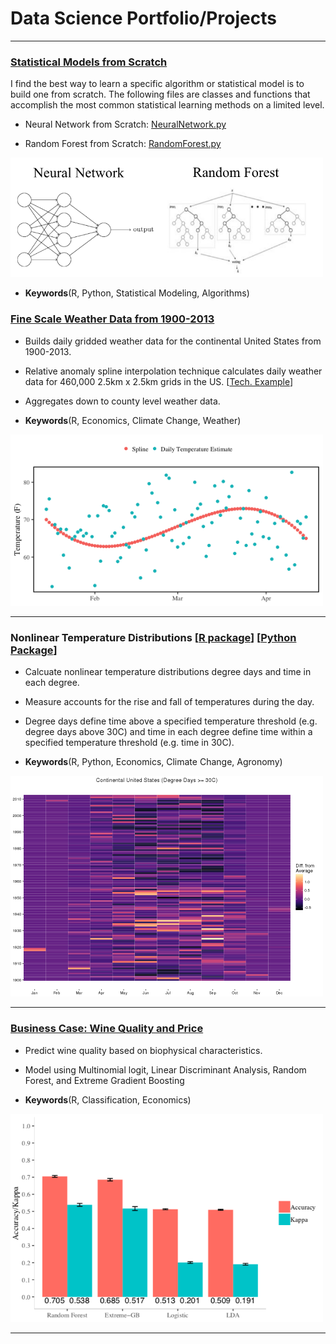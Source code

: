 # Data Science Portfolio/Projects

-------------------
###  [Statistical Models from Scratch](https://github.com/johnwoodill/Data-Science-Portfolio/tree/master/Scratch%20Models)

I find the best way to learn a specific algorithm or statistical model is to build one from scratch. The following files are classes and functions that accomplish the most common statistical learning methods on a limited level.

* Neural Network from Scratch: [NeuralNetwork.py](https://github.com/johnwoodill/Data-Science-Portfolio/blob/master/Scratch%20Models/NeuralNetwork.py)

* Random Forest from Scratch: [RandomForest.py](https://github.com/johnwoodill/Data-Science-Portfolio/blob/master/Scratch%20Models/RandomForest.py)

<img src="https://github.com/johnwoodill/Data-Science-Portfolio/raw/master/figures/scratch_logo.png" width="500">

* **Keywords**(R, Python, Statistical Modeling, Algorithms)

###  [Fine Scale Weather Data from 1900-2013](https://github.com/johnwoodill/Fine-Scale-Weather-Interpolation)

* Builds daily gridded weather data for the continental United States from 1900-2013.

* Relative anomaly spline interpolation technique calculates daily weather data for 460,000 2.5km x 2.5km grids in the US. [[Tech. Example](https://github.com/johnwoodill/Data-Science-Portfolio/raw/master/docs/interpolation_technique.pdf)]

* Aggregates down to county level weather data.

* **Keywords**(R, Economics, Climate Change, Weather)

<img src="https://github.com/johnwoodill/Data-Science-Portfolio/raw/master/figures/daily_temp_spline.png" width="500">

-------------------

###  Nonlinear Temperature Distributions [[R package](https://github.com/johnwoodill/nonlineartempr)] [[Python Package](https://github.com/johnwoodill/nonlineartemppy)]

* Calcuate nonlinear temperature distributions degree days and time in each degree.

* Measure accounts for the rise and fall of temperatures during the day.

* Degree days define time above a specified temperature threshold (e.g. degree days above 30C) and time in each degree define time within a specified temperature threshold (e.g. time in 30C).

* **Keywords**(R, Python, Economics, Climate Change, Agronomy)

<img src="https://github.com/johnwoodill/US-Degree-Days-Heat-Map/raw/master/dd30.png?raw=true" width="500">

-------------------
 
###  [Business Case: Wine Quality and Price](https://www.kaggle.com/johnwoodill/business-case-predicting-quality-wine-and-prices/notebook)

* Predict wine quality based on biophysical characteristics.

* Model using Multinomial logit, Linear Discriminant Analysis, Random Forest, and Extreme Gradient Boosting


* **Keywords**(R, Classification, Economics)

<img src="https://github.com/johnwoodill/Data-Science-Portfolio/raw/master/figures/wine_quality_final_plot.png" width="500">

 -------------------
